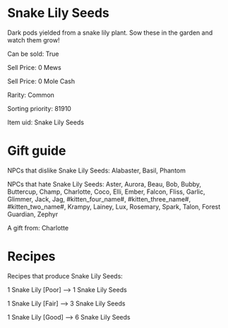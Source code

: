 # Snake Lily Seeds

Dark pods yielded from a snake lily plant. Sow these in the garden and watch them grow!

Can be sold: True

Sell Price: 0 Mews

Sell Price: 0 Mole Cash

Rarity: Common

Sorting priority: 81910

Item uid: Snake Lily Seeds

# Gift guide

NPCs that dislike Snake Lily Seeds: Alabaster, Basil, Phantom

NPCs that hate Snake Lily Seeds: Aster, Aurora, Beau, Bob, Bubby, Buttercup, Champ, Charlotte, Coco, Elli, Ember, Falcon, Fliss, Garlic, Glimmer, Jack, Jag, #kitten_four_name#, #kitten_three_name#, #kitten_two_name#, Krampy, Lainey, Lux, Rosemary, Spark, Talon, Forest Guardian, Zephyr

A gift from: Charlotte

# Recipes

Recipes that produce Snake Lily Seeds:

1 Snake Lily [Poor] --> 1 Snake Lily Seeds

1 Snake Lily [Fair] --> 3 Snake Lily Seeds

1 Snake Lily [Good] --> 6 Snake Lily Seeds
